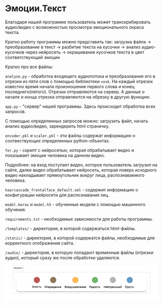 # Эмоции.Текст

Благодаря нашей программе пользователь может транскрибировать аудио/видео с возможностью просмотра эмоционального окраса текста.

Кратко работу программы можно представить так:
загрузка файла -> преобразование в текст -> разбитие текста на кусочки -> анализ аудио-кусочков через нейросеть -> окрашивание кусочков текста в цвет соответствующий эмоции

Кратко про все файлы:

`analyze.py` - обработка входящего аудиопотока и преобразование его в отрезки из пяти слов с помощью библиотеки `vosk`. На каждый отрезок известно время начала произношения первого слова и конец последнего(пятого). Отрезки отправляются на сервер. А данные о начале и конца отрезка отправляются на обрезку в другую функцию.

`app.py` - "сервер" нашей программы. Здесь происходит обработка всех запросов.

С помощью определенных запросов можно: загрузить файл, начать анализ аудио/видео, зарендерить html страничку.

`encoder.pkl` и `scaler.pkl` - эти файлы содержат информацию о соотвествующих определенных python-объектах.

`fer.py` - скрипт с нейросетью, которая обрабатывает видео и показывает эмоции человека на данном видео.

Подробнее: на вход поступает видео, которое пользователь загрузил на сайте, далее видео обрабатывает нейросеть, которая поверх исходного видео накладывает прямоугольник вокруг лица, распознаваемого человека.

`haarcascade_frontalface_default.xml` - содержит информацию о конфигурации нейросети для распознавания лиц.

`model.keras` и `model.h5` - обученные модели с помощью машинного обучения.

`requirements.txt` - необходимые зависимости для работы программы.

`/templates/` - директория, в которой содержаться html-файлы.

`/static/` - директория, в которой содержатся файлы, необходимые для корректного отображения сайта.

`/audio/` - директория, в которую попадают временные файлы (отрезки аудио), который сразу же после обработки удаляются.

![Цветовая схема](цветовая_гамма.jpg)
